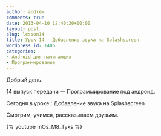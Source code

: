 ```yaml
---
author: andrew
comments: true
date: 2013-04-10 12:40:30+00:00
layout: post
slug: lesson14
title: Урок 14 - Добавление звука на Splashscreen
wordpress_id: 1406
categories:
- Android для начинающих
- Программирование
---
```


Добрый день.





14 выпуск передачи — Программирование под андроид.





Сегодня в уроке : Добавление звука на Splashscreen 


<!-- more -->


Смотрим, учимся, рассказываем друзьям.

{% youtube mOs_M8_Tyks %}


